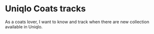 # Uniqlo Coats tracks

As a coats lover, I want to know and track when there are new collection available in Uniqlo.
